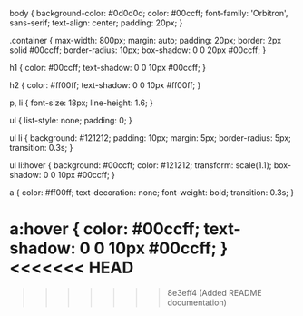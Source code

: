 body {
    background-color: #0d0d0d;
    color: #00ccff;
    font-family: 'Orbitron', sans-serif;
    text-align: center;
    padding: 20px;
}

.container {
    max-width: 800px;
    margin: auto;
    padding: 20px;
    border: 2px solid #00ccff;
    border-radius: 10px;
    box-shadow: 0 0 20px #00ccff;
}

h1 {
    color: #00ccff;
    text-shadow: 0 0 10px #00ccff;
}

h2 {
    color: #ff00ff;
    text-shadow: 0 0 10px #ff00ff;
}

p, li {
    font-size: 18px;
    line-height: 1.6;
}

ul {
    list-style: none;
    padding: 0;
}

ul li {
    background: #121212;
    padding: 10px;
    margin: 5px;
    border-radius: 5px;
    transition: 0.3s;
}

ul li:hover {
    background: #00ccff;
    color: #121212;
    transform: scale(1.1);
    box-shadow: 0 0 10px #00ccff;
}

a {
    color: #ff00ff;
    text-decoration: none;
    font-weight: bold;
    transition: 0.3s;
}

a:hover {
    color: #00ccff;
    text-shadow: 0 0 10px #00ccff;
}
<<<<<<< HEAD
=======

>>>>>>> 8e3eff4 (Added README documentation)
